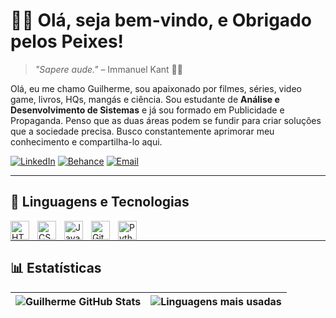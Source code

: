 # 🙋🏻 Olá, seja bem-vindo, e Obrigado pelos Peixes!

> *"Sapere aude."* – Immanuel Kant 📖🔭

Olá, eu me chamo Guilherme, sou apaixonado por filmes, séries, video game, livros, HQs, mangás e ciência.
Sou estudante de **Análise e Desenvolvimento de Sistemas** e já sou formado em Publicidade e Propaganda. Penso que as duas áreas podem se fundir para criar soluções que a sociedade precisa. Busco constantemente aprimorar meu conhecimento e compartilha-lo aqui.

[![LinkedIn](https://img.shields.io/badge/-LinkedIn-0A66C2?style=for-the-badge&logo=linkedin&logoColor=white)](https://www.linkedin.com/in/guiwico/)
[![Behance](https://img.shields.io/badge/Behance-1769ff?style=for-the-badge&logo=behance&logoColor=white)](https://www.behance.net/guiwico)
[![Email](https://img.shields.io/badge/-Email-D14836?style=for-the-badge&logo=gmail&logoColor=white)](mailto:gwille08@gmail.com)

---
## 🤖 Linguagens e Tecnologias
<img align="left" alt="HTML" title="HTML" width="30px" style="padding-right: 10px;" src="https://cdn.jsdelivr.net/gh/devicons/devicon@latest/icons/html5/html5-original.svg" />
<img align="left" alt="CSS" title="CSS" width="30px" style="padding-right: 10px;" src="https://cdn.jsdelivr.net/gh/devicons/devicon@latest/icons/css3/css3-original.svg" />
<img align="left" alt="JavaScript" title="JavaScript" width="30px" style="padding-right: 10px;" src="https://cdn.jsdelivr.net/gh/devicons/devicon@latest/icons/javascript/javascript-original.svg" />
<img align="left" alt="Git" title="Git" width="30px" style="padding-right: 10px;" src="https://cdn.jsdelivr.net/gh/devicons/devicon@latest/icons/git/git-original.svg" />
<img align="left" alt="Python" title="Python" width="30px" style="padding-right: 10px;" src="https://cdn.jsdelivr.net/gh/devicons/devicon@latest/icons/python/python-original.svg" />
<br/>

---
## 📊 Estatísticas
| ![Guilherme GitHub Stats](https://github-readme-stats.vercel.app/api?username=guiwico&show_icons=true&theme=bear&include_all_commits=true&locale=pt-br) | ![Linguagens mais usadas](https://github-readme-stats.vercel.app/api/top-langs/?username=guiwico&theme=bear&layout=compact&custom_title=Tecnologias&langs_count=9) |
| --- | --- |
